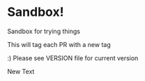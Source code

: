 # Sandbox!
Sandbox for trying things

This will tag each PR with a new tag

:)
Please see VERSION file for current version

New Text

